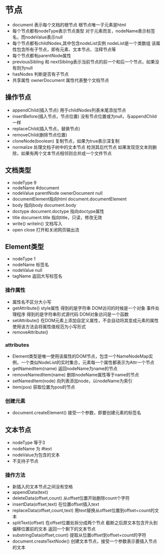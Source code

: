 # 节点
- document 表示每个文档的根节点
    根节点唯一子元素是html
- 每个节点都有nodeType表示节点类型
    对于元素而言，nodeName表示标签名，而nodeValue表示null
- 每个节点都有childNodes,其中包含nodeList实例
    nodeList是一个类数组
    该属性包含所有子节点，即有元素、文本节点、注释节点等
- 每个节点都有parentNode属性
- previousSibling 和 nextSibling表示当前节点的前一个和后一个节点，如果没有则为null
- hasNodes 判断是否有子节点
- 共享属性 ownerDocument 属性代表整个文档节点

## 操作节点
- appendChild(插入节点) 用于childNodes列表末尾添加节点
- insertBefore(插入节点，节点位置) 没有节点位置或为null，与appendChild一样 
- replaceChild(插入节点，替换节点)  
- removeChild(删除节点位置)
- cloneNode(boolean) 复制节点，如果为true表示深复制
- normalize 处理文档子树中的文本节点
    检测其后代节点 如果发现空文本则删除，如果有两个文本节点相邻则合并成一个文件节点

## 文档类型
- nodeType 9 
- nodeName #document
- nodeValue parentNode ownerDocument null
- documentElement指向html
    document.documentElement
- body 指向body
    document.body
- doctype
    document.doctype 指向doctype属性
- title
    document.title 指向title，只读，修改无效
- write() writeln()   文档写入
- open close 打开和关闭网页输出流

## Element类型
- nodeType 1
- nodeName 标签名
- nodeValue null
- tagName 返回大写标签名
### 操作属性
- 属性名不区分大小写
- getAttribute()
    style属性 得到的是字符串 DOM访问的时候是一个对象
    事件处理程序 得到的是字符串形式源代码 DOM对象访问是一个函数
- setAttribute()
    在DOM元素上添加自定义属性，不会自动将其变成元素的属性
    使用该方法会将属性值规范为小写形式
- removeAttribute()
### attributes
- Element类型是唯一使用该属性的DOM节点，包含一个NameNodeMap实例，一个类似NodeList的实时集合，元素每一个属性都表示为Attr一个节点
- getNamedItem(name) 返回nodeName为name的节点
- removeNamedItem(name) 删除nodeName属性等于name的节点
- setNamedItem(node) 向列表添加node，以nodeName为索引
- item(pos) 获取位置为pos的节点 
### 创建元素
- document.createElement()  接受一个参数，即要创建元素的标签名

## 文本节点
- nodeType 等于3
- nodeName 为 #text
- nodeValue为包含的文本
- 不支持子节点
### 操作方法
- 新插入的文本节点之间没有空格
- appendData(text)
- deleteData(offset,count) 从offset位置开始删除count个字符
- insertData(offset,text) 在位置offset插入text
- replaceData(offset,count,text) 用text替换从offset位置到offset+count的文本
- splitText(offset) 在offset位置处拆分成两个节点
    截断之后原文本包含开头到偏移位置前的文本
    返回一个剩下的文本节点
- substringData(offset,count) 提取从位置offset到offset+count的字符
- document.createTextNode() 创建文本节点，接受一个参数表示要插入节点的文本
